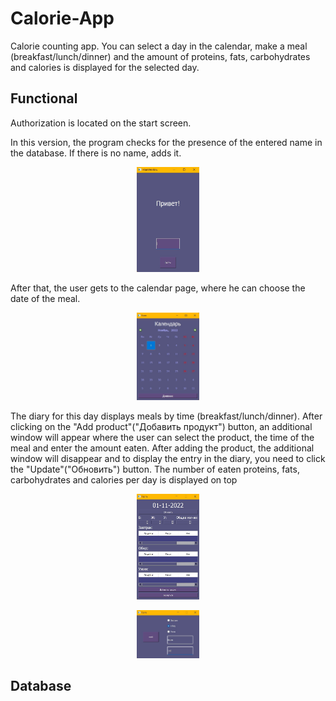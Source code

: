 # Calorie-App
Calorie counting app. 
You can select a day in the calendar, make a meal (breakfast/lunch/dinner) and the amount of proteins, fats, 
carbohydrates and calories is displayed for the selected day.

## Functional
Authorization is located on the start screen.

In this version, the program checks for the presence of the entered name in the database. 
If there is no name, adds it.

<p align="center"><img src="./img/start_window.jpg" alt="example" width="20%"></p>

After that, the user gets to the calendar page, where he can choose the date of the meal.

<p align="center"><img src="./img/calendar_window.jpg" alt="example" width="20%"></p>

The diary for this day displays meals by time (breakfast/lunch/dinner). 
After clicking on the "Add product"("Добавить продукт") button, an additional window will appear where the user can select the product, the time of the meal and enter the amount eaten. 
After adding the product, the additional window will disappear and to display the entry in the diary, you need to click the "Update"("Обновить") button.
The number of eaten proteins, fats, carbohydrates and calories per day is displayed on top

<p align="center"><img src="./img/diary_window.jpg" alt="example" width="20%"></p>
<p align="center"><img src="./img/add_window.jpg" alt="example" width="20%"></p>

## Database
